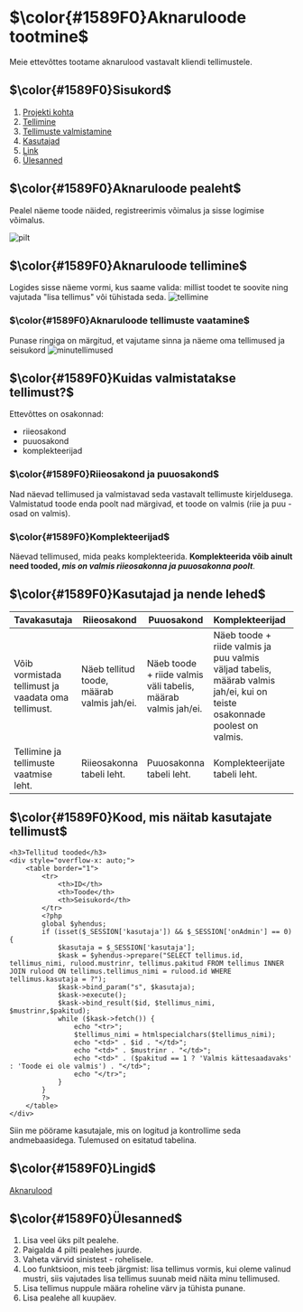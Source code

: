# $\color{#1589F0}Aknaruloode tootmine$
Meie ettevõttes tootame aknarulood vastavalt kliendi tellimustele.

## $\color{#1589F0}Sisukord$
1. [Projekti kohta](https://github.com/MartinKemppi/Aknaruloode_tootmine?tab=readme-ov-file#color1589f0aknaruloode-pealeht)
2. [Tellimine](https://github.com/MartinKemppi/Aknaruloode_tootmine?tab=readme-ov-file#color1589f0aknaruloode-tellimine)
3. [Tellimuste valmistamine](https://github.com/MartinKemppi/Aknaruloode_tootmine?tab=readme-ov-file#color1589f0kuidas-valmistatakse-tellimust)
4. [Kasutajad](https://github.com/MartinKemppi/Aknaruloode_tootmine?tab=readme-ov-file#color1589f0kasutajad-ja-nende-lehed)
5. [Link](https://github.com/MartinKemppi/Aknaruloode_tootmine?tab=readme-ov-file#color1589f0lingid)
6. [Ülesanned](https://github.com/MartinKemppi/Aknaruloode_tootmine/blob/main/README.md#color1589f0%C3%BClesanned)

## $\color{#1589F0}Aknaruloode pealeht$
Pealel näeme toode näided, registreerimis võimalus ja sisse logimise võimalus.

![pilt](https://github.com/MartinKemppi/Aknaruloode_tootmine/assets/120181210/6cb408ef-e830-4293-83dd-b49737f4563e)

## $\color{#1589F0}Aknaruloode tellimine$

Logides sisse näeme vormi, kus saame valida: millist toodet te soovite ning vajutada "lisa tellimus" või tühistada seda.
![tellimine](https://github.com/MartinKemppi/Aknaruloode_tootmine/assets/120181210/e1e47651-36da-427e-b61e-29cca78fe2e4)


### $\color{#1589F0}Aknaruloode tellimuste vaatamine$

Punase ringiga on märgitud, et vajutame sinna ja näeme oma tellimused ja seisukord
![minutellimused](https://github.com/MartinKemppi/Aknaruloode_tootmine/assets/120181210/a4c99212-3978-43a9-bae6-cb95cb7b37e5)

##  $\color{#1589F0}Kuidas valmistatakse tellimust?$
Ettevõttes on osakonnad:
* riieosakond
* puuosakond
* komplekteerijad

### $\color{#1589F0}Riieosakond ja puuosakond$
Nad näevad tellimused ja valmistavad seda vastavalt tellimuste kirjeldusega. Valmistatud toode enda poolt nad märgivad, et toode on valmis (riie ja puu -osad on valmis).

### $\color{#1589F0}Komplekteerijad$
Näevad tellimused, mida peaks komplekteerida. **Komplekteerida võib ainult need tooded, _mis on valmis riieosakonna ja puuosakonna poolt_**.

##  $\color{#1589F0}Kasutajad ja nende lehed$

| Tavakasutaja  | Riieosakond | Puuosakond | Komplekteerijad | Admin |
| ------------- | ------------- | ------------- | ------------- | ------------- |
| Võib vormistada tellimust ja vaadata oma tellimust.  | Näeb tellitud toode, määrab valmis jah/ei.  | Näeb toode + riide valmis väli tabelis, määrab valmis jah/ei. | Näeb toode + riide valmis ja puu valmis väljad tabelis, määrab valmis jah/ei, kui on teiste osakonnade poolest on valmis.  | Võib kustutada tellimused ja näha tellimused. |
| Tellimine ja tellimuste vaatmise leht. | Riieosakonna tabeli leht. | Puuosakonna tabeli leht. | Komplekteerijate tabeli leht. | Admin tabeli leht. |

## $\color{#1589F0}Kood, mis näitab kasutajate tellimust$
```
<h3>Tellitud tooded</h3>
<div style="overflow-x: auto;">
    <table border="1">
        <tr>
            <th>ID</th>
            <th>Toode</th>
            <th>Seisukord</th>
        </tr>
        <?php
        global $yhendus;
        if (isset($_SESSION['kasutaja']) && $_SESSION['onAdmin'] == 0) {
            $kasutaja = $_SESSION['kasutaja'];
            $kask = $yhendus->prepare("SELECT tellimus.id, tellimus_nimi, rulood.mustrinr, tellimus.pakitud FROM tellimus INNER JOIN rulood ON tellimus.tellimus_nimi = rulood.id WHERE tellimus.kasutaja = ?");
            $kask->bind_param("s", $kasutaja);
            $kask->execute();
            $kask->bind_result($id, $tellimus_nimi, $mustrinr,$pakitud);
            while ($kask->fetch()) {
                echo "<tr>";
                $tellimus_nimi = htmlspecialchars($tellimus_nimi);
                echo "<td>" . $id . "</td>";
                echo "<td>" . $mustrinr . "</td>";
                echo "<td>" . ($pakitud == 1 ? 'Valmis kättesaadavaks' : 'Toode ei ole valmis') . "</td>";
                echo "</tr>";
            }
        }
        ?>
    </table>
</div>
```
Siin me pöörame kasutajale, mis on logitud ja kontrollime seda andmebaasidega. Tulemused on esitatud tabelina.

## $\color{#1589F0}Lingid$
[Aknarulood](https://martinkemppi22.thkit.ee/content/Aknarulood/index.php)

## $\color{#1589F0}Ülesanned$
1. Lisa veel üks pilt pealehe.
2. Paigalda 4 pilti pealehes juurde.
3. Vaheta värvid sinistest - rohelisele.
4. Loo funktsioon, mis teeb järgmist: lisa tellimus vormis, kui oleme valinud mustri, siis vajutades lisa tellimus suunab meid näita minu tellimused.
5. Lisa tellimus nuppule määra roheline värv ja tühista punane.
6. Lisa pealehe all kuupäev.
